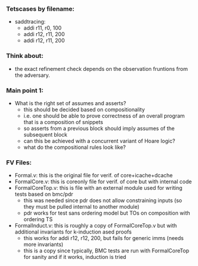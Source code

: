 ### Tetscases by filename:

- saddtracing:
  - addi r11, r0, 100
  - addi r12, r11, 200
  - addi r12, r11, 200 


### Think about:
- the exact refinement check depends on the observation fruntions from the adversary.



### Main point 1:
- What is the right set of assumes and asserts?
  - this should be decided based on compositionality
  - i.e. one should be able to prove correctness of an overall program that is a composition of snippets
  - so asserts from a previous block should imply assumes of the subsequent block 
  - can this be achieved with a concurrent variant of Hoare logic? 
  - what do the compositional rules look like?


### FV Files:
- Formal.v: this is the original file for verif. of core+icache+dcache
- FormalCore.v: this is coreonly file for verif. of core but with internal code
- FormalCoreTop.v: this is file with an external module used for writing tests based on bmc/pdr
  - this was needed since pdr does not allow constraining inputs (so they must be pulled internal to another module)
  - pdr works for test sans ordering model but TOs on composition with ordering TS
- FormalInduct.v: this is roughly a copy of FormalCoreTop.v but with additional invariants for k-induction ased proofs
  - this works for addi r12, r12, 200, but fails for generic imms (needs more invariants)
  - this is a copy since typically, BMC tests are run with FormalCoreTop for sanity and if it works, induction is tried
